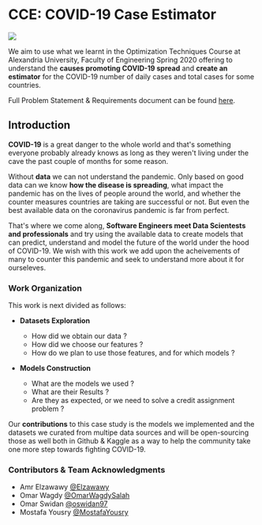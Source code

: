 # CCE: COVID-19 Case Estimator

<img align='center' src = "https://region8today.ieeer8.org/wp-content/uploads/sites/4/2020/05/ieee-hac-covid19.png"/>

We aim to use what we learnt in the Optimization Techniques Course at Alexandria University, Faculty of Engineering Spring 2020 offering to understand the **causes promoting COVID-19 spread** and **create an estimator** for the COVID-19 number of daily cases and total cases for some countries.

Full Problem Statement & Requirements document can be found [here](https://drive.google.com/file/d/1JOawVy8QQkgckJzqVc4zzFTrlGTrzxZ_/view?usp=sharing).

## Introduction 
**COVID-19** is a great danger to the whole world and that's something everyone probably already knows as long as they weren't living under the cave the past couple of months for some reason. 

Without **data** we can not understand the pandemic. Only based on good data can we know **how the disease is spreading**, what impact the pandemic has on the lives of people around the world, and whether the counter measures countries are taking are successful or not. But even the best available data on the coronavirus pandemic is far from perfect.

That's where we come along, **Software Engineers meet Data Scientests and professionals** and try using the available data to create models that can predict, understand and model the future of the world under the hood of COVID-19. We wish with this work we add upon the acheivements of many to counter this pandemic and seek to understand more about it for ourseleves.

### Work Organization 
This work is next divided as follows: 

* **Datasets Exploration**
  * How did we obtain our data ?
  * How did we choose our features ?
  * How do we plan to use those features, and for which models ?

* **Models Construction**
  * What are the models we used ?
  * What are their Results ?
  * Are they as expected, or we need to solve a credit assignment problem ?
  
Our **contributions** to this case study is the models we implemented and the datasets we curated from multipe data sources and will be open-sourcing those as well both in Github & Kaggle as a way to help the community take one more step towards fighting COVID-19. 

### Contributors & Team Acknowledgments
* Amr Elzawawy [@Elzawawy](https://github.com/Elzawawy)
* Omar Wagdy [@OmarWagdySalah](https://github.com/OmarWagdySalah)
* Omar Swidan [@oswidan97](https://github.com/oswidan97)
* Mostafa Yousry [@MostafaYousry](https://github.com/MostafaYousry)
